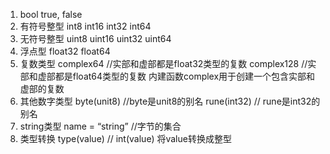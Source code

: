 1. bool
   true, false
2. 有符号整型
   int8
   int16
   int32
   int64
3. 无符号整型
   uint8
   uint16
   uint32
   uint64
4. 浮点型
   float32
   float64
5. 复数类型
   complex64    //实部和虚部都是float32类型的复数
   complex128   //实部和虚部都是float64类型的复数
   内建函数complex用于创建一个包含实部和虚部的复数
6. 其他数字类型
   byte(unit8)  //byte是unit8的别名
   rune(int32)  // rune是int32的别名
7. string类型
   name = “string”  //字节的集合
8.  类型转换
   type(value) // int(value)  将value转换成整型